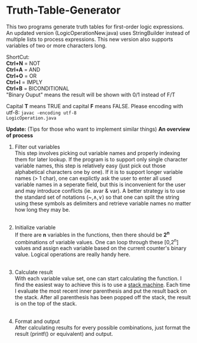 # Truth-Table-Generator
This two programs generate truth tables for first-order logic expressions.
An updated version (LogicOperationNew.java) uses StringBuilder instead of multiple lists to process expressions. This new version also supports variables of two or more characters long.

ShortCut:<br>
<b>Ctrl+N</b> = NOT<br>
<b>Ctrl+A</b> = AND<br>
<b>Ctrl+O</b> = OR<br>
<b>Ctrl+I</b> = IMPLY<br>
<b>Ctrl+B</b> = BICONDITIONAL<br>
"Binary Ouput" means the result will be shown with 0/1 instead of F/T<br>

Capital <b>T</b> means TRUE and capital <b>F</b> means FALSE.
Please encoding with utf-8: <code>javac -encoding utf-8 LogicOperation.java</code>

<b>Update:</b>
(Tips for those who want to implement similar things)
<b>An overview of process</b>

1. Filter out variables<br>
This step involves picking out variable names and properly indexing them for later lookup. If the program is to support only single character variable names, this step is relatively easy (just pick out those alphabetical characters one by one). If it is to support longer variable names (> 1 char), one can explictly ask the user to enter all used variable names in a seperate field, but this is inconvenient for the user and may introduce conflicts (ie. avar & var). A better strategy is to use the standard set of notations (~,∧,∨) so that one can split the string using these symbols as delimiters and retrieve variable names no matter how long they may be.<br><br>

2. Initialize variable<br>
If there are <b>n</b> variables in the functions, then there should be <b>2<sup>n</sup></b> combinations of variable values. One can loop through these [0,2<sup>n</sup>] values and assign each variable based on the current counter's binary value. Logical operations are really handy here.<br><br>

3. Calculate result<br>
With each variable value set, one can start calculating the function. I find the easiest way to achieve this is to use a <a href='https://en.wikipedia.org/wiki/Stack_machine'>stack machine</a>. Each time I evaluate the most recent inner parenthesis and put the result back on the stack. After all parenthesis has been popped off the stack, the result is on the top of the stack.<br><br>

4. Format and output<br>
After calculating results for every possible combinations, just format the result (printf() or equivalent) and output.<br><br>